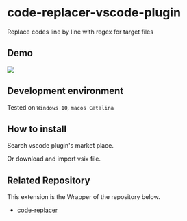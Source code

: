 # code-replacer-vscode-plugin

Replace codes line by line with regex for target files

## Demo

<img src="./image/demo.gif" />

## Development environment

Tested on `Windows 10`, `macos Catalina`

## How to install

Search vscode plugin's market place.

Or download and import vsix file.

## Related Repository

This extension is the Wrapper of the repository below.

* [code-replacer](https://github.com/jopemachine/code-replacer)

